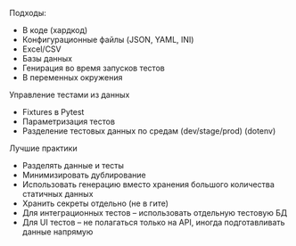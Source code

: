 Подходы:
- В коде (хардкод)
- Конфигурационные файлы (JSON, YAML, INI)
- Excel/CSV
- Базы данных
- Генирация во время запусков тестов
- В переменных окружения

Управление тестами из данных
- Fixtures в Pytest
- Параметризация тестов
- Разделение тестовых данных по средам (dev/stage/prod) (dotenv)

Лучшие практики
- Разделять данные и тесты
- Минимизировать дублирование
- Использовать генерацию вместо хранения большого количества статичных данных
- Хранить секреты отдельно (не в гите)
- Для интеграционных тестов – использовать отдельную тестовую БД
- Для UI тестов – не полагаться только на API, иногда подготавливать данные напрямую